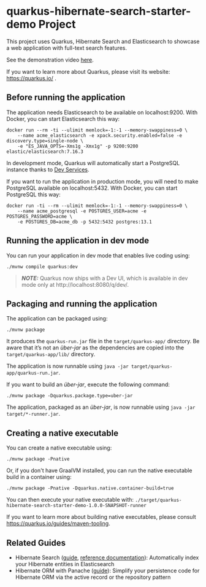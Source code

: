 # quarkus-hibernate-search-starter-demo Project

This project uses Quarkus, Hibernate Search and Elasticsearch to showcase a web application with full-text search features.

See the demonstration video [here](https://www.youtube.com/watch?v=Nnh_DuzA3BM).

If you want to learn more about Quarkus, please visit its website: https://quarkus.io/ .

## Before running the application

The application needs Elasticsearch to be available on localhost:9200.
With Docker, you can start Elasticsearch this way:

```shell script
docker run --rm -ti --ulimit memlock=-1:-1 --memory-swappiness=0 \
    --name acme_elasticsearch -e xpack.security.enabled=false -e discovery.type=single-node \
    -e "ES_JAVA_OPTS=-Xms1g -Xmx1g" -p 9200:9200 elastic/elasticsearch:7.16.3
```

In development mode, Quarkus will automatically start a PostgreSQL instance thanks to
[Dev Services](https://quarkus.io/guides/dev-services#databases).

If you want to run the application in production mode, you will need to make PostgreSQL
available on localhost:5432.
With Docker, you can start PostgreSQL this way:

```shell script
docker run -ti --rm --ulimit memlock=-1:-1 --memory-swappiness=0 \
    --name acme_postgresql -e POSTGRES_USER=acme -e POSTGRES_PASSWORD=acme \
    -e POSTGRES_DB=acme_db -p 5432:5432 postgres:13.1
```

## Running the application in dev mode

You can run your application in dev mode that enables live coding using:
```shell script
./mvnw compile quarkus:dev
```

> **_NOTE:_**  Quarkus now ships with a Dev UI, which is available in dev mode only at http://localhost:8080/q/dev/.

## Packaging and running the application

The application can be packaged using:
```shell script
./mvnw package
```
It produces the `quarkus-run.jar` file in the `target/quarkus-app/` directory.
Be aware that it’s not an _über-jar_ as the dependencies are copied into the `target/quarkus-app/lib/` directory.

The application is now runnable using `java -jar target/quarkus-app/quarkus-run.jar`.

If you want to build an _über-jar_, execute the following command:
```shell script
./mvnw package -Dquarkus.package.type=uber-jar
```

The application, packaged as an _über-jar_, is now runnable using `java -jar target/*-runner.jar`.

## Creating a native executable

You can create a native executable using: 
```shell script
./mvnw package -Pnative
```

Or, if you don't have GraalVM installed, you can run the native executable build in a container using: 
```shell script
./mvnw package -Pnative -Dquarkus.native.container-build=true
```

You can then execute your native executable with: `./target/quarkus-hibernate-search-starter-demo-1.0.0-SNAPSHOT-runner`

If you want to learn more about building native executables, please consult https://quarkus.io/guides/maven-tooling.

## Related Guides

- Hibernate Search ([guide](https://quarkus.io/guides/hibernate-search-orm-elasticsearch), [reference documentation](https://docs.jboss.org/hibernate/search/6.1/reference/en-US/html_single/)): Automatically index your Hibernate entities in Elasticsearch
- Hibernate ORM with Panache ([guide](https://quarkus.io/guides/hibernate-orm-panache)): Simplify your persistence code for Hibernate ORM via the active record or the repository pattern
